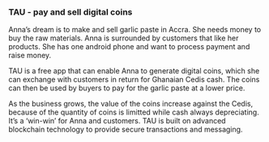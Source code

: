 ### TAU - pay and sell digital coins
Anna’s dream is to make and sell garlic paste in Accra. She needs money to buy the raw materials. Anna is surrounded by customers that like her products. She has one android phone and want to process payment and raise money.

TAU is a free app that can enable Anna to generate digital coins, which she can exchange with customers in return for Ghanaian Cedis cash. The coins can then be used by buyers to pay for the garlic paste at a lower price.

As the business grows, the value of the coins increase against the Cedis, because of the quantity of coins is limitted while cash always depreciating. It’s a ‘win-win’ for Anna and customers. TAU is built on advanced blockchain technology to provide secure transactions and messaging.
